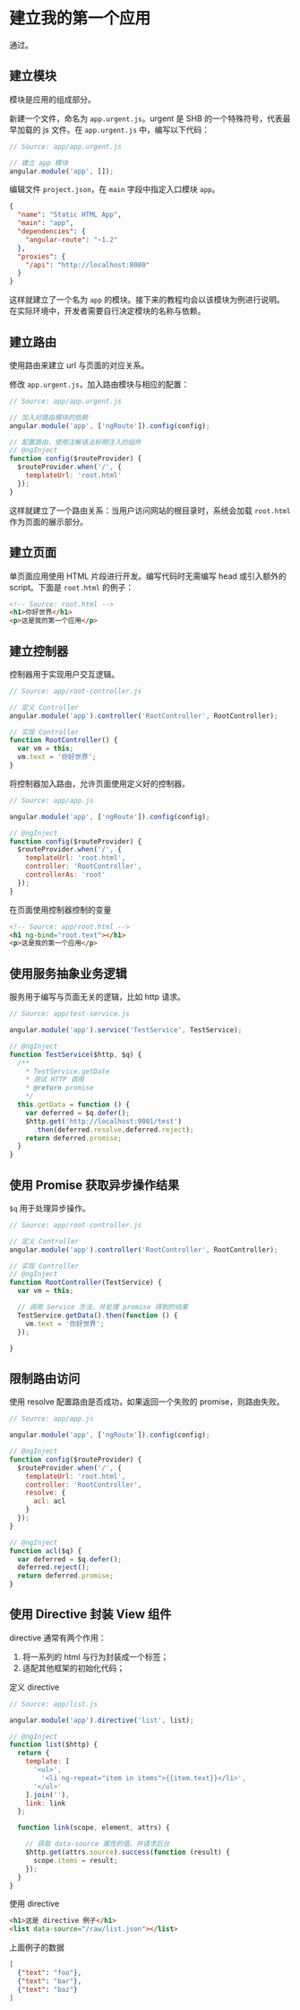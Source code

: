 建立我的第一个应用
================

通过。


建立模块
----------------

模块是应用的组成部分。

新建一个文件，命名为 `app.urgent.js`。urgent 是 SHB 的一个特殊符号，代表最早加载的 js 文件。在 `app.urgent.js` 中，编写以下代码：

```javascript
// Source: app/app.urgent.js

// 建立 app 模块
angular.module('app', []);
```

编辑文件 `project.json`，在 `main` 字段中指定入口模块 `app`。

```json
{
  "name": "Static HTML App",
  "main": "app",
  "dependencies": {
    "angular-route": "~1.2"
  },
  "proxies": {
    "/api": "http://localhost:8080"
  }
}
```

这样就建立了一个名为 `app` 的模块。接下来的教程均会以该模块为例进行说明。在实际环境中，开发者需要自行决定模块的名称与依赖。


建立路由
-------

使用路由来建立 url 与页面的对应关系。

修改 `app.urgent.js`，加入路由模块与相应的配置：

```javascript
// Source: app/app.urgent.js

// 加入对路由模块的依赖
angular.module('app', ['ngRoute']).config(config);

// 配置路由，使用注解语法标明注入的组件
// @ngInject
function config($routeProvider) {
  $routeProvider.when('/', {
    templateUrl: 'root.html'
  });
}
```
这样就建立了一个路由关系：当用户访问网站的根目录时，系统会加载 `root.html` 作为页面的展示部分。

建立页面
-------

单页面应用使用 HTML 片段进行开发。编写代码时无需编写 head 或引入额外的 script。下面是 `root.html` 的例子：

```html
<!-- Source: root.html -->
<h1>你好世界</h1>
<p>这是我的第一个应用</p>
```

建立控制器
-------

控制器用于实现用户交互逻辑。

```javascript
// Source: app/root-controller.js

// 定义 Controller
angular.module('app').controller('RootController', RootController);

// 实现 Controller
function RootController() {
  var vm = this;
  vm.text = '你好世界';
}
```

将控制器加入路由，允许页面使用定义好的控制器。

```javascript
// Source: app/app.js

angular.module('app', ['ngRoute']).config(config);

// @ngInject
function config($routeProvider) {
  $routeProvider.when('/', {
    templateUrl: 'root.html',
    controller: 'RootController',
    controllerAs: 'root'
  });
}
```

在页面使用控制器控制的变量

```html
<!-- Source: app/root.html -->
<h1 ng-bind="root.text"></h1>
<p>这是我的第一个应用</p>
```

使用服务抽象业务逻辑
------------------

服务用于编写与页面无关的逻辑，比如 http 请求。

```javascript
// Source: app/test-service.js

angular.module('app').service('TestService', TestService);

// @ngInject
function TestService($http, $q) {
  /**
    * TestService.getDate
    * 测试 HTTP 调用
    * @return promise
    */
  this.getData = function () {
    var deferred = $q.defer();
    $http.get('http://localhost:9001/test')
      .then(deferred.resolve,deferred.reject);
    return deferred.promise;
  }
}
```

使用 Promise 获取异步操作结果
----

`$q` 用于处理异步操作。

```javascript
// Source: app/root-controller.js

// 定义 Controller
angular.module('app').controller('RootController', RootController);

// 实现 Controller
// @ngInject
function RootController(TestService) {
  var vm = this;

  // 调用 Service 方法，并处理 promise 得到的结果
  TestService.getData().then(function () {
    vm.text = '你好世界';
  });

}
```

## 限制路由访问

使用 resolve 配置路由是否成功，如果返回一个失败的 promise，则路由失败。

```javascript
// Source: app/app.js

angular.module('app', ['ngRoute']).config(config);

// @ngInject
function config($routeProvider) {
  $routeProvider.when('/', {
    templateUrl: 'root.html',
    controller: 'RootController',
    resolve: {
      acl: acl
    }
  });
}

// @ngInject
function acl($q) {
  var deferred = $q.defer();
  deferred.reject();
  return deferred.promise;
}
```

## 使用 Directive 封装 View 组件

directive 通常有两个作用：

1. 将一系列的 html 与行为封装成一个标签；
2. 适配其他框架的初始化代码；

定义 directive
```javascript
// Source: app/list.js

angular.module('app').directive('list', list);

// @ngInject
function list($http) {
  return {
    template: [
      '<ul>',
        '<li ng-repeat="item in items">{{item.text}}</li>',
      '</ul>'
    ].join(''),
    link: link
  };

  function link(scope, element, attrs) {

    // 获取 data-source 属性的值，并请求后台
    $http.get(attrs.source).success(function (result) {
      scope.items = result;
    });
  }
}
```

使用 directive
```html
<h1>这是 directive 例子</h1>
<list data-source="/raw/list.json"></list>
```

上面例子的数据
```json
[
  {"text": "foo"},
  {"text": "bar"},
  {"text": "baz"}
]
```
